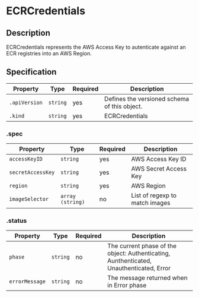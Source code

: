 # ECRCredentials

## Description

ECRCredentials represents the AWS Access Key to autenticate against an ECR registries into an AWS Region.

## Specification

| Property | Type | Required | Description |
| --- | --- | --- | --- |
| `.apiVersion` | `string` | yes | Defines the versioned schema of this object. |
| `.kind` | `string` | yes | ECRCredentials |

### .spec

| Property | Type | Required | Description |
| --- | --- | --- | --- |
| `accessKeyID` | `string` | yes | AWS Access Key ID |
| `secretAccessKey` | `string` | yes | AWS Secret Access Key |
| `region` | `string` | yes | AWS Region |
| `imageSelector` | `array (string)` | no | List of regexp to match images |


### .status

| Property | Type | Required | Description |
| --- | --- | --- | --- |
| `phase` | `string` | no | The current phase of the object: Authenticating, Aunthenticated, Unauthenticated, Error |
| `errorMessage` | `string` | no | The message returned when in Error phase |
